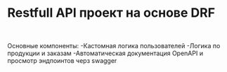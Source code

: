 # Restfull API проект на основе DRF
</br>

Основные компоненты:
-Кастомная логика пользователей
-Логика по продукции и заказам
-Автоматическая документация OpenAPI и просмотр эндпоинтов черз swagger
